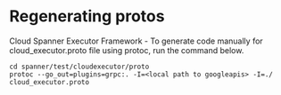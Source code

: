 # Regenerating protos

Cloud Spanner Executor Framework - To generate code manually for cloud_executor.proto file using protoc, run the command below.
```
cd spanner/test/cloudexecutor/proto
protoc --go_out=plugins=grpc:. -I=<local path to googleapis> -I=./ cloud_executor.proto
```